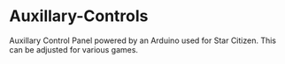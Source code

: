 # Auxillary-Controls
Auxillary Control Panel powered by an Arduino used for Star Citizen. This can be adjusted for various games.
